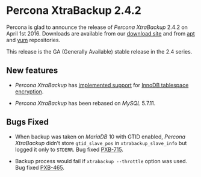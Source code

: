 # Percona XtraBackup 2.4.2

Percona is glad to announce the release of *Percona XtraBackup* 2.4.2 on April
1st 2016. Downloads are available from our [download site](http://www.percona.com/downloads/XtraBackup/) and from [apt](../../installation/apt_repo.md#apt-repo)
and [yum](../../installation/yum_repo.md#yum-repo) repositories.

This release is the GA (Generally Available) stable release in the 2.4 series.

## New features

* *Percona XtraBackup* has [implemented support](../../advanced/encrypted_innodb_tablespace_backups.md#encrypted-innodb-tablespace-backups) for [InnoDB tablespace encryption](http://dev.mysql.com/doc/refman/5.7/en/innodb-tablespace-encryption.html).

* *Percona XtraBackup* has been rebased on *MySQL* 5.7.11.

## Bugs Fixed

* When backup was taken on *MariaDB* 10 with GTID enabled, *Percona XtraBackup*
didn’t store `gtid_slave_pos` in `xtrabackup_slave_info` but logged it
only to `STDERR`. Bug fixed [PXB-715](https://jira.percona.com/browse/PXB-715).

* Backup process would fail if `xtrabackup --throttle` option was used.
Bug fixed [PXB-465](https://jira.percona.com/browse/PXB-465).
